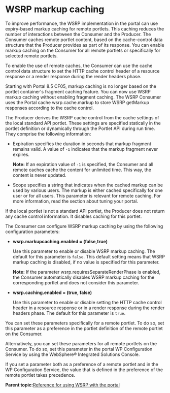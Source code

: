 # WSRP markup caching 

To improve performance, the WSRP implementation in the portal can use expiry-based markup caching for remote portlets. This caching reduces the number of interactions between the Consumer and the Producer. The Consumer caches remote portlet content, based on the cache-control data structure that the Producer provides as part of its response. You can enable markup caching on the Consumer for all remote portlets or specifically for selected remote portlets.

To enable the use of remote caches, the Consumer can use the cache control data structure to set the HTTP cache control header of a resource response or a render response during the render headers phase.

Starting with Portal 8.5 CF05, markup caching is no longer based on the portlet container's fragment caching feature. You can now use WSRP markup caching without enabling fragment caching. The WSRP Consumer uses the Portal cache wsrp.cache.markup to store WSRP getMarkup responses according to the cache control.

The Producer derives the WSRP cache control from the cache settings of the local standard API portlet. These settings are specified statically in the portlet definition or dynamically through the Portlet API during run time. They comprise the following information:

-   Expiration specifies the duration in seconds that markup fragment remains valid. A value of `-1` indicates that the markup fragment never expires.

    **Note:** If an expiration value of `-1` is specified, the Consumer and all remote caches cache the content for unlimited time. This way, the content is never updated.

-   Scope specifies a string that indicates when the cached markup can be used by various users. The markup is either cached specifically for one user or for all users. This parameter is relevant for remote caching. For more information, read the section about tuning your portal.

If the local portlet is not a standard API portlet, the Producer does not return any cache control information. It disables caching for this portlet.

The Consumer can configure WSRP markup caching by using the following configuration parameters:

-   **wsrp.markupcaching.enabled = \(false,true\)**

    Use this parameter to enable or disable WSRP markup caching. The default for this parameter is `false`. This default setting means that WSRP markup caching is disabled, if no value is specified for this parameter.

    **Note:** If the parameter wsrp.requiresSeparateRenderPhase is enabled, the Consumer automatically disables WSRP markup caching for the corresponding portlet and does not consider this parameter.

-   **wsrp.caching.enabled = \(true, false\)**

    Use this parameter to enable or disable setting the HTTP cache control header in a resource response or in a render response during the render headers phase. The default for this parameter is `true`.


You can set these parameters specifically for a remote portlet. To do so, set this parameter as a preference in the portlet definition of the remote portlet on the Consumer.

Alternatively, you can set these parameters for all remote portlets on the Consumer. To do so, set this parameter in the portal WP Configuration Service by using the WebSphere® Integrated Solutions Console.

If you set a parameter both as a preference of a remote portlet and in the WP Configuration Service, the value that is defined in the preference of the remote portlet takes precedence.

**Parent topic:**[Reference for using WSRP with the portal ](../admin-system/wsrpr_ref.md)

